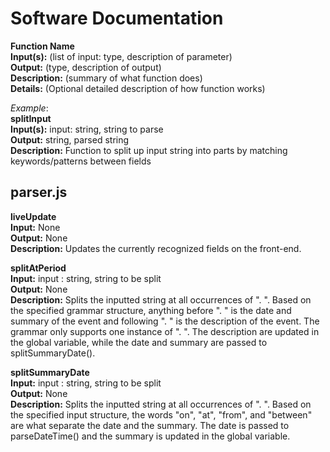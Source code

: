 # Software Documentation

**Function Name** \
**Input(s):** (list of input: type, description of parameter)\
**Output:** (type, description of output)\
**Description:** (summary of what function does)\
**Details:** (Optional detailed description of how function works)

_Example_:\
**splitInput** \
**Input(s):** input: string, string to parse \
**Output:** string, parsed string \
**Description:** Function to split up input string into parts by matching keywords/patterns between fields

## parser.js

**liveUpdate** \
**Input:** None \
**Output:** None \
**Description:** Updates the currently recognized fields on the front-end.

**splitAtPeriod** \
**Input:** input : string, string to be split \
**Output:** None \
**Description:** Splits the inputted string at all occurrences of ". ". Based on the specified grammar structure, anything before ". " is the date and summary of the event and following ". " is the description of the event. The grammar only supports one instance of ". ". The description are updated in the global variable, while the date and summary are passed to splitSummaryDate().

**splitSummaryDate** \
**Input:** input : string, string to be split \
**Output:** None \
**Description:** Splits the inputted string at all occurrences of ". ". Based on the specified input structure, the words "on", "at", "from", and "between" are what separate the date and the summary. The date is passed to parseDateTime() and the summary is updated in the global variable.